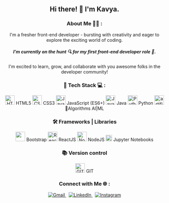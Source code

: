 
<!-- Header  -->
<h2 align="center">Hi there! 👋 I'm Kavya.</h2>


<!-- About Me  -->
<h3 align="center">About Me 👩‍💻 : </h3>
<p align="center">I'm a fresher front-end developer - bursting with creativity and eager to explore the exciting world of coding.
<h5 align="center">I'm currently on the hunt 🔍 for my first front-end developer role 🎯.</h5>
<p align="center">I'm excited to learn, grow, and collaborate with you awesome folks in the developer community!</p>
<!-- Tech  -->
<h3 align="center">🚀 Tech Stack 💻 : </h3>

<p align="center">
    <img src="https://img.icons8.com/color/48/000000/html-5--v1.png" alt="HTML5" width="30"/> HTML5
    <img src="https://img.icons8.com/fluency/48/000000/css3.png" alt="CSS3" width="30"/> CSS3
    <img src="https://img.icons8.com/color/48/000000/javascript--v1.png" alt="JavaScript" width="30"/> JavaScript (ES6+)
    <img src="https://img.icons8.com/color/48/000000/java-coffee-cup-logo--v1.png" alt="Java" width="30"/> Java
    <img src="https://img.icons8.com/color/48/000000/python--v1.png" alt="Python" width="30"/> Python
     <img width="30" height="30" src="https://img.icons8.com/ios/50/artificial-intelligence.png" alt="artificial-intelligence"/> 🧠Algorithms AI|ML
</p>

<h3 align="center">🛠️ Frameworks | Libraries </h3>

<p align="center">
    <img src="https://img.icons8.com/color/48/000000/bootstrap.png" width="30px" /> Bootstrap
    <img src="https://cdn.svgporn.com/logos/react.svg" alt="ReactJS" width="30px" /> ReactJS
    <img src="https://img.icons8.com/color/96/nodejs.png" alt="NodeJS" width="30px" /> NodeJS
    <img src="https://upload.wikimedia.org/wikipedia/commons/thumb/3/38/Jupyter_logo.svg/1200px-Jupyter_logo.svg.png" alt="Jupyter" width="20"/> Jupyter Notebooks
</p>

<h3 align="center">📚 Version control</h3>

<p align="center">
    <img src="https://upload.wikimedia.org/wikipedia/commons/thumb/3/3f/Git_icon.svg/1200px-Git_icon.svg.png" alt="GIT" width="30px" /> GIT
</p>

<!-- Connect  -->
<h3 align="center">Connect with Me 🌐 : </h3>
<p align="center">
   <a href="mailto:vskavya02gmail.com">
      <img src="https://img.shields.io/badge/Gmail-D14836?style=for-the-badge&logo=gmail&logoColor=white" alt="Gmail">
   </a>
   &nbsp;
   <a href="https://www.linkedin.com/in/vasala-srikavya-9368b5273/">
      <img src="https://img.shields.io/badge/LinkedIn-0077B5?style=for-the-badge&logo=linkedin&logoColor=white" alt="LinkedIn">
   </a>
   &nbsp;
   <a href="https://www.instagram.com/">
      <img src="https://img.shields.io/badge/instagram-%23E4405F.svg?&style=for-the-badge&logo=instagram&logoColor=white" alt="Instagram">
   </a>
</p>

